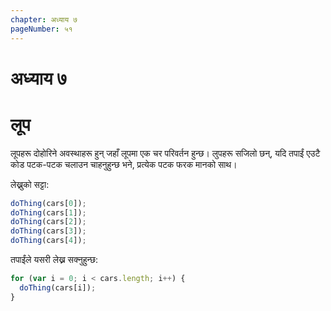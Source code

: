 ```yaml
---
chapter: अध्याय ७
pageNumber: ५१
---
```

# अध्याय ७
# लूप

लूपहरू दोहोरिने अवस्थाहरू हुन् जहाँ लूपमा एक चर परिवर्तन हुन्छ। लुपहरू सजिलो छन्, यदि तपाईं एउटै कोड पटक-पटक चलाउन चाहनुहुन्छ भने, प्रत्येक पटक फरक मानको साथ।

लेख्नुको सट्टा:

```javascript
doThing(cars[0]);
doThing(cars[1]);
doThing(cars[2]);
doThing(cars[3]);
doThing(cars[4]);
```

तपाईंले यसरी लेख्न सक्नुहुन्छ:

```javascript
for (var i = 0; i < cars.length; i++) {
  doThing(cars[i]);
}
```

